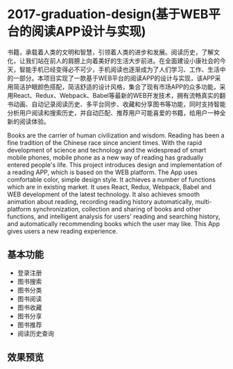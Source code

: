 # 2017-graduation-design(基于WEB平台的阅读APP设计与实现)

书籍，承载着人类的文明和智慧，引领着人类的进步和发展。阅读历史，了解文化，让我们站在前人的肩膀上向着美好的生活大步前进。在全面建设小康社会的今天，智能手机已经变得必不可少，手机阅读也逐渐成为了人们学习、工作、生活中的一部分。本项目实现了一款基于WEB平台的阅读APP的设计与实现，该APP采用简洁护眼颜色搭配，简洁舒适的设计风格，集合了现有市场APP的众多功能，采用React、Redux、Webpack、Babel等最新的WEB开发技术，拥有流畅真实的翻书动画、自动记录阅读历史、多平台同步、收藏和分享图书等功能，同时支持智能分析用户阅读和搜索历史，并自动匹配、推荐用户可能喜爱的书籍，给用户一种全新的阅读体验。

  Books are the carrier of human civilization and wisdom. Reading has been a fine tradition of the Chinese race since ancient times. With the rapid development of science and technology and the widespread of smart mobile phones, mobile phone as a new way of reading has gradually entered people's life. This project introduces design and implementation of a reading APP, which is based on the WEB platform. The App uses comfortable color, simple design style. It achieves a number of functions which are in existing market. It uses React, Redux, Webpack, Babel and WEB development of the latest technology. It also achieves smooth animation about reading, recording reading history automatically, multi-platform synchronization, collection and sharing of books and other functions, and intelligent analysis for users' reading and searching history, and automatically recommending books which the user may like. This App gives users a new reading experience.

## 基本功能

- 登录注册
- 图书搜索
- 图书分类
- 图书阅读
- 图书收藏
- 图书分享
- 图书推荐
- 阅读历史查询

## 效果预览

